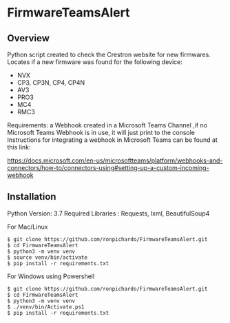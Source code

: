 # FirmwareTeamsAlert
## Overview
Python script created to check the Crestron website for new firmwares.
Locates if a new firmware was found for the following device:
- NVX
- CP3, CP3N, CP4, CP4N
- AV3
- PRO3
- MC4
- RMC3

Requirements:
a Webhook created in a Microsoft Teams Channel ,if no Microsoft Teams Webhook is in use, it will just print to the console
Instructions for integrating a webhook in Microsoft Teams can be found at this link:

https://docs.microsoft.com/en-us/microsoftteams/platform/webhooks-and-connectors/how-to/connectors-using#setting-up-a-custom-incoming-webhook

## Installation
Python Version: 3.7
Required Libraries : Requests, lxml, BeautifulSoup4

For Mac/Linux

```shell
$ git clone https://github.com/ronpichardo/FirmwareTeamsAlert.git
$ cd FirmwareTeamsAlert
$ python3 -m venv venv
$ source venv/bin/activate
$ pip install -r requirements.txt
```

For Windows using Powershell

```shell
$ git clone https://github.com/ronpichardo/FirmwareTeamsAlert.git
$ cd FirmwareTeamsAlert
$ python3 -m venv venv
$ ./venv/bin/Activate.ps1
$ pip install -r requirements.txt
```
